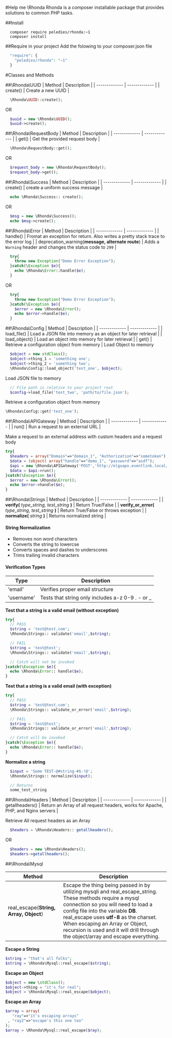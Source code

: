 #Help me \Rhonda
Rhonda is a composer installable package that provides solutions to common PHP tasks.

##Install
```shell
  composer require peledies/rhonda:~1
  composer install
```

##Require in your project
Add the folowing to your composer.json file
```php
  "require": {
    "peledies/rhonda": "~1"
  }
```

#Classes and Methods

##\Rhonda\UUID
| Method  | Description |
| ------------- | ------------- |
| create()  | Create a new UUID  |
```php
  \Rhonda\UUID::create();
```
OR
```php
  $uuid = new \Rhonda\UUID();
  $uuid->create();
```


##\Rhonda\RequestBody
| Method  | Description |
| ------------- | ------------- |
| get()  | Get the provided request body  |
```php
  \Rhonda\RequestBody::get();
```
OR
```php
  $request_body = new \Rhonda\RequestBody();
  $request_body->get();
```


##\Rhonda\Success
| Method  | Description |
| ------------- | ------------- |
| create()  | create a uniform success message   |
```php
  echo \Rhonda\Success:: create();
```
OR
```php
  $msg = new \Rhonda\Success();
  echo $msg->create();
```


##\Rhonda\Error
| Method  | Description |
| ------------- | ------------- |
| handle()  | Fromat an exception for return. Also writes a pretty stack trace to the error log   |
| deprecation_warning(**message, alternate route**) | Adds a `Warning` header and changes the status code to `299` |
```php
  try{
    throw new Exception("Demo Error Exception");
  }catch(\Exception $e){
    echo \Rhonda\Error::handle($e);
  }
```
OR
```php
  try{
    throw new Exception("Demo Error Exception");
  }catch(\Exception $e){
    $error = new \Rhonda\Error();
    echo $error->handle($e);
  }
```


##\Rhonda\Config
| Method  | Description |
| ------------- | ------------- |
| load_file()  | Load a JSON file into memory as an object for later retrieval  |
| load_object()  | Load an object into memory for later retrieval  |
| get()  | Retrieve a configuration object from memory  |
Load Object to memory
```php
  $object = new stdClass();
  $object->thing_1 = 'something one';
  $object->thing_2 = 'something two';
  \Rhonda\Config::load_object('test_one', $object);
```
Load JSON file to memory
```php
  // File path is relative to your project root
  $config->load_file('test_two', 'path/to/file.json');
```
Retrieve a configuration object from memory
```php
\Rhonda\Config::get('test_one');
```


##\Rhonda\APIGateway
| Method  | Description |
| ------------- | ------------- |
| run()  | Run a request to an external URL  |


Make a request to an external address with custom headers and a request body
```php
try{
  $headers = array("Domain"=>"domain_1", "Authorization"=>"sometoken");
  $data = (object) array("handle"=>"demo_1", "password"=>"asdf");
  $api = new \Rhonda\APIGateway('POST','http://elguapo.eventlink.local/authenticateasdf/',$data, $headers);
  $data = $api->run();
}catch(\Exception $e){
  $error = new \Rhonda\Error();
  echo $error->handle($e);
}
```

##\Rhonda\Strings
| Method  | Description |
| ------------- | ------------- |
| **verify(** *type_string, test_string* **)**  | Return True/False  |
| **verify_or_error(** *type_string, test_string* **)** | Return True/False or throws exception |
| **normalize(** *string* **)** | Returns normalized string |

#### String Normalization
 * Removes non word characters
 * Converts the string to lowercse
 * Converts spaces and dashes to underscores
 * Trims trailing invalid characters

#### Verification Types

| Type  | Description |
| ------------- | ------------- |
| 'email'  | Verifies proper email structure  |
| 'username' | Tests that string only includes a-z 0-9 . - or _ |


**Test that a string is a valid email (without exception)**
```php
try{
  // PASS
  $string = 'test@test.com';
  \Rhonda\Strings:: validate('email',$string);

  // FAIL
  $string = 'test@test';
  \Rhonda\Strings:: validate('email',$string);

  // Catch will not be invoked
}catch(\Exception $e){
  echo \Rhonda\Error:: handle($e);
}
```

**Test that a string is a valid email (with exception)**
```php
try{
  // PASS
  $string = 'test@test.com';
  \Rhonda\Strings:: validate_or_error('email',$string);

  // FAIL
  $string = 'test@test';
  \Rhonda\Strings:: validate_or_error('email',$string);

  // Catch will be invoked
}catch(\Exception $e){
  echo \Rhonda\Error:: handle($e);
}
```

**Normalize a string**
```php
  $input = 'Some TEST-@#string-#$-!@';
  \Rhonda\Strings:: normalize($input);

  // Returns
  some_test_string
```

##\Rhonda\Headers
| Method  | Description |
| ------------- | ------------- |
| getallheaders()  | Return an Array of all request headers, works for Apache, PHP, and Nginx servers  |


Retrieve All request headers as an Array
```php
  $headers = \Rhonda\Headers:: getallheaders();
```
OR
```php
  $headers = new \Rhonda\Headers();
  $headers->getallheaders();
```

##\Rhonda\Mysql


| Method  | Description |
| ------------- | ------------- |
| real_escape(**String, Array, Object**)  | Escape the thing being passed in by utilizing mysqli and real_escape_string. These methods require a mysql connection so you will need to load a config file into the variable **DB**. real_escape uses **utf-8** as the charset.  When escaping an Array or Object, recursion is used and it will drill through the object/array and escape everything.  |

**Escape a String**
```php
$string = "that's all folks";
$string = \Rhonda\Mysql::real_escape($string);
```

**Escape an Object**
```php
$object = new \stdClass();
$object->thing = "it's for real";
$object = \Rhonda\Mysql::real_escape($object);
```

**Escape an Array**
```php
$array = array(
   "ray"=>"it's escaping arrays"
 , "ray2"=>"escape's this one too"
);
$array = \Rhonda\Mysql::real_escape($ray);
```
